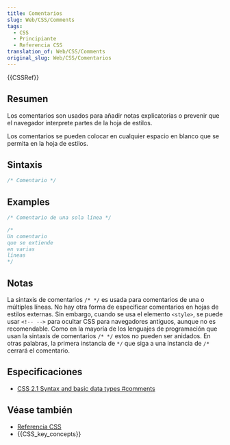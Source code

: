 ```yaml
---
title: Comentarios
slug: Web/CSS/Comments
tags:
  - CSS
  - Principiante
  - Referencia CSS
translation_of: Web/CSS/Comments
original_slug: Web/CSS/Comentarios
---
```

{{CSSRef}}

## Resumen

Los comentarios son usados para añadir notas explicatorias o prevenir que el navegador interprete partes de la hoja de estilos.

Los comentarios se pueden colocar en cualquier espacio en blanco que se permita en la hoja de estilos.

## Sintaxis

```css
/* Comentario */
```

## Examples

```css
/* Comentario de una sola línea */

/*
Un comentario
que se extiende
en varias
líneas
*/
```

## Notas

La sintaxis de comentarios `/* */` es usada para comentarios de una o múltiples líneas. No hay otra forma de especificar comentarios en hojas de estilos externas. Sin embargo, cuando se usa el elemento `<style>`, se puede usar `<!-- -->` para ocultar CSS para navegadores antiguos, aunque no es recomendable. Como en la mayoría de los lenguajes de programación que usan la sintaxis de comentarios `/* */` estos no pueden ser anidados. En otras palabras, la primera instancia de `*/` que siga a una instancia de `/*` cerrará el comentario.

## Especificaciones

- [CSS 2.1 Syntax and basic data types #comments](http://www.w3.org/TR/CSS21/syndata.html#comments)

## Véase también

- [Referencia CSS](/es/docs/Web/CSS/Referencia_CSS)
- {{CSS_key_concepts}}
